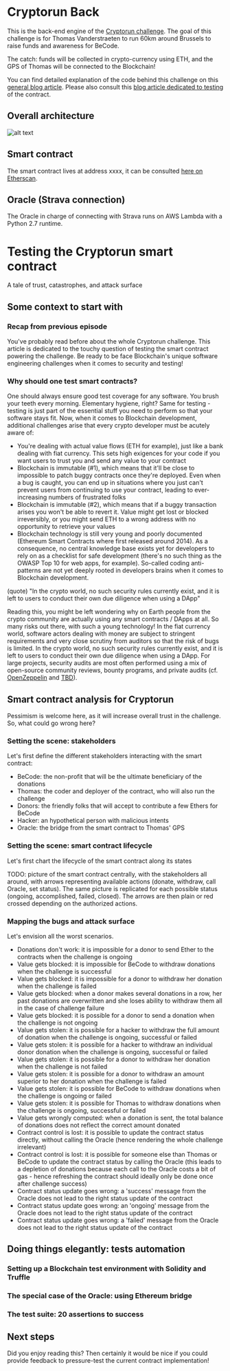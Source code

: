 # Cryptorun Back

This is the back-end engine of the [Cryptorun challenge](https://cryptorun.brussels). The goal of this challenge is for Thomas Vanderstraeten to run 60km around Brussels to raise funds and awareness for BeCode.

The catch: funds will be collected in crypto-currency using ETH, and the GPS of Thomas will be connected to the Blockchain!

You can find detailed explanation of the code behind this challenge on this [general blog article](#). Please also consult this [blog article dedicated to testing](#) of the contract.

## Overall architecture
![alt text](https://s3.eu-central-1.amazonaws.com/cryptorun.be/cryptorun-architecture.png "Back-end architecture")

## Smart contract
The smart contract lives at address xxxx, it can be consulted [here on Etherscan](https://etherscan.io/).

## Oracle (Strava connection)
The Oracle in charge of connecting with Strava runs on AWS Lambda with a Python 2.7 runtime.

# Testing the Cryptorun smart contract
A tale of trust, catastrophes, and attack surface

## Some context to start with

### Recap from previous episode

You've probably read before about the whole Cryptorun challenge. This article is dedicated to the touchy question of testing the smart contract powering the challenge. Be ready to be face Blockchain's unique software engineering challenges when it comes to security and testing!

### Why should one test smart contracts?
One should always ensure good test coverage for any software. You brush your teeth every morning. Elementary hygiene, right? Same for testing - testing is just part of the essential stuff you need to perform so that your software stays fit. Now, when it comes to Blockchain development, additional challenges arise that every crypto developer must be acutely aware of:
- You're dealing with actual value flows (ETH for example), just like a bank dealing with fiat currency. This sets high exigences for your code if you want users to trust you and send any value to your contract
- Blockchain is immutable (#1), which means that it'll be close to impossible to patch buggy contracts once they're deployed. Even when a bug is caught, you can end up in situations where you just can't prevent users from continuing to use your contract, leading to ever-increasing numbers of frustrated folks
- Blockchain is immutable (#2), which means that if a buggy transaction arises you won't be able to revert it. Value might get lost or blocked irreversibly, or you might send ETH to a wrong address with no opportunity to retrieve your values
- Blockchain technology is still very young and poorly documented (Ethereum Smart Contracts where first released around 2014). As a consequence, no central knowledge base exists yet for developers to rely on as a checklist for safe development (there's no such thing as the OWASP Top 10 for web apps, for example). So-called coding anti-patterns are not yet deeply rooted in developers brains when it comes to Blockchain development.

(quote)
"In the crypto world, no such security rules currently exist, and it is left to users to conduct their own due diligence when using a DApp"

Reading this, you might be left wondering why on Earth people from the crypto community are actually using any smart contracts / DApps at all. So many risks out there, with such a young technology! In the fiat currency world, software actors dealing with money are subject to stringent requirements and very close scrutiny from auditors so that the risk of bugs is limited. In the crypto world, no such security rules currently exist, and it is left to users to conduct their own due diligence when using a DApp. For large projects, security audits are most often performed using a mix of open-source community reviews, bounty programs, and private audits (cf. [OpenZeppelin](#) and [TBD](#)).

## Smart contract analysis for Cryptorun

Pessimism is welcome here, as it will increase overall trust in the challenge. So, what could go wrong here?

### Setting the scene: stakeholders
Let's first define the different stakeholders interacting with the smart contract:
- BeCode: the non-profit that will be the ultimate beneficiary of the donations
- Thomas: the coder and deployer of the contract, who will also run the challenge
- Donors: the friendly folks that will accept to contribute a few Ethers for BeCode
- Hacker: an hypothetical person with malicious intents
- Oracle: the bridge from the smart contract to Thomas' GPS


### Setting the scene: smart contract lifecycle
Let's first chart the lifecycle of the smart contract along its states

TODO: picture of the smart contract centrally, with the stakeholders all around, with arrows representing available actions (donate, withdraw, call Oracle, set status). The same picture is replicated for each possible status (ongoing, accomplished, failed, closed). The arrows are then plain or red crossed depending on the authorized actions.

### Mapping the bugs and attack surface
Let's envision all the worst scenarios.

- Donations don't work: it is impossible for a donor to send Ether to the contracts when the challenge is ongoing
- Value gets blocked: it is impossible for BeCode to withdraw donations when the challenge is successful
- Value gets blocked: it is impossible for a donor to withdraw her donation when the challenge is failed
- Value gets blocked: when a donor makes several donations in a row, her past donations are overwritten and she loses ability to withdraw them all in the case of challenge failure
- Value gets blocked: it is possible for a donor to send a donation when the challenge is not ongoing
- Value gets stolen: it is possible for a hacker to withdraw the full amount of donation when the challenge is ongoing, successful or failed
- Value gets stolen: it is possible for a hacker to withdraw an individual donor donation when the challenge is ongoing, successful or failed
- Value gets stolen: it is possible for a donor to withdraw her donation when the challenge is not failed
- Value gets stolen: it is possible for a donor to withdraw an amount superior to her donation when the challenge is failed
- Value gets stolen: it is possible for BeCode to withdraw donations when the challenge is ongoing or failed
- Value gets stolen: it is possible for Thomas to withdraw donations when the challenge is ongoing, successful or failed
- Value gets wrongly computed: when a donation is sent, the total balance of donations does not reflect the correct amount donated
- Contract control is lost: it is possible to update the contract status directly, without calling the Oracle (hence rendering the whole challenge irrelevant)
- Contract control is lost: it is possible for someone else than Thomas or BeCode to update the contract status by calling the Oracle (this leads to a depletion of donations because each call to the Oracle costs a bit of gas - hence refreshing the contract should ideally only be done once after challenge success)
- Contract status update goes wrong: a 'success' message from the Oracle does not lead to the right status update of the contract
- Contract status update goes wrong: an 'ongoing' message from the Oracle does not lead to the right status update of the contract
- Contract status update goes wrong: a 'failed' message from the Oracle does not lead to the right status update of the contract

## Doing things elegantly: tests automation

### Setting up a Blockchain test environment with Solidity and Truffle

### The special case of the Oracle: using Ethereum bridge

### The test suite: 20 assertions to success

## Next steps

Did you enjoy reading this? Then certainly it would be nice if you could provide feedback to pressure-test the current contract implementation!
